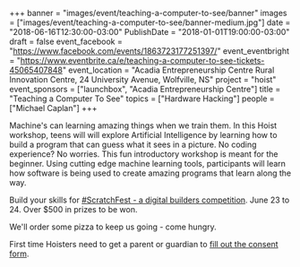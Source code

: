 +++
banner = "images/event/teaching-a-computer-to-see/banner"
images = ["images/event/teaching-a-computer-to-see/banner-medium.jpg"]
date = "2018-06-16T12:30:00-03:00"
PublishDate = "2018-01-01T19:00:00-03:00"
draft = false
event_facebook = "https://www.facebook.com/events/1863723177251397/"
event_eventbright = "https://www.eventbrite.ca/e/teaching-a-computer-to-see-tickets-45065407848"
event_location = "Acadia Entrepreneurship Centre Rural Innovation Centre, 24 University Avenue, Wolfville, NS"
project = "hoist"
event_sponsors = ["launchbox", "Acadia Entrepreneurship Centre"]
title = "Teaching a Computer To See"
topics = ["Hardware Hacking"]
people = ["Michael Caplan"]
+++

Machine's can learning amazing things when we train them.  In this Hoist workshop, teens will will explore Artificial Intelligence by learning how to build a program that can guess what it sees in a picture.  No coding experience?  No worries.  This fun introductory workshop is meant for the beginner.  Using cutting edge machine learning tools, participants will learn how software is being used to create amazing programs that learn along the way.  

Build your skills for <a href="/event/scratchfest-2018">#ScratchFest - a digital builders competition</a>.  June 23 to 24.  Over $500 in prizes to be won.

We'll order some pizza to keep us going - come hungry.

First time Hoisters need to get a parent or guardian to <a href="https://form.jotform.ca/71164477795267">fill out the consent form</a>.
